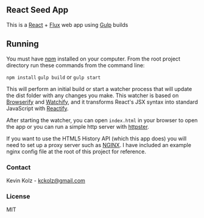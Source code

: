 ## React Seed App

This is a [React](https://facebook.github.io/react/) + [Flux](https://facebook.github.io/flux/) web app using [Gulp](http://gulpjs.com) builds

## Running

You must have [npm](https://www.npmjs.org/) installed on your computer.
From the root project directory run these commands from the command line:

`npm install`
`gulp build` or `gulp start`

This will perform an initial build or start a watcher process that will
update the dist folder with any changes you make.  This watcher is
based on [Browserify](http://browserify.org/) and
[Watchify](https://github.com/substack/watchify), and it transforms
React's JSX syntax into standard JavaScript with
[Reactify](https://github.com/andreypopp/reactify).

After starting the watcher, you can open `index.html` in your browser to
open the app or you can run a simple http server with 
[httpster](https://simbco.github.io/httpster/).

If you want to use the HTML5 History API (which this app does) you will need to set up a proxy server such as [NGINX](https://www.nginx.com/). I have included an example nginx config file at the root of this project for reference.

### Contact
Kevin Kolz - kckolz@gmail.com

### License
MIT

